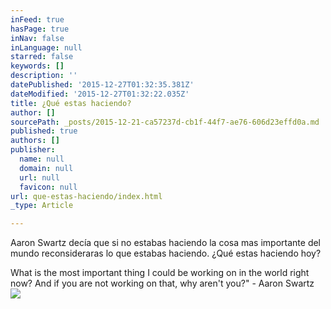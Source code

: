 ```yaml
---
inFeed: true
hasPage: true
inNav: false
inLanguage: null
starred: false
keywords: []
description: ''
datePublished: '2015-12-27T01:32:35.381Z'
dateModified: '2015-12-27T01:32:22.035Z'
title: ¿Qué estas haciendo?
author: []
sourcePath: _posts/2015-12-21-ca57237d-cb1f-44f7-ae76-606d23effd0a.md
published: true
authors: []
publisher:
  name: null
  domain: null
  url: null
  favicon: null
url: que-estas-haciendo/index.html
_type: Article

---
```

Aaron Swartz decía que si no estabas haciendo la cosa mas importante del mundo reconsideraras lo que estabas haciendo. ¿Qué estas haciendo hoy?

What is the most important thing I could be working on in the world right now? And if you are not working on that, why aren't you?" - Aaron Swartz
![](https://the-grid-user-content.s3-us-west-2.amazonaws.com/6051a74e-5e68-4281-b2f5-1ee6416c9da0.jpg)